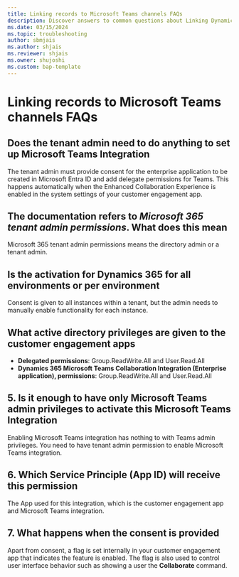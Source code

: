 ```yaml
---
title: Linking records to Microsoft Teams channels FAQs 
description: Discover answers to common questions about Linking Dynamics 365 records to Microsoft Teams channels.
ms.date: 03/15/2024
ms.topic: troubleshooting
author: sbmjais
ms.author: shjais
ms.reviewer: shjais 
ms.owner: shujoshi
ms.custom: bap-template
---
```


# Linking records to Microsoft Teams channels FAQs 

## Does the tenant admin need to do anything to set up Microsoft Teams Integration

The tenant admin must provide consent for the enterprise application to be created in Microsoft Entra ID and add delegate permissions for Teams. This happens automatically when the Enhanced Collaboration Experience is enabled in the system settings of your customer engagement app.

## The documentation refers to _Microsoft 365 tenant admin permissions_. What does this mean

Microsoft 365 tenant admin permissions means the directory admin or a tenant admin.
   
## Is the activation for Dynamics 365 for all environments or per environment

Consent is given to all instances within a tenant, but the admin needs to manually enable functionality for each instance.

## What active directory privileges are given to the customer engagement apps

- **Delegated permissions**:  Group.ReadWrite.All and User.Read.All
- **Dynamics 365 Microsoft Teams Collaboration Integration (Enterprise application), permissions**:  Group.ReadWrite.All and User.Read.All

## 5. Is it enough to have only Microsoft Teams admin privileges to activate this Microsoft Teams Integration

Enabling Microsoft Teams integration has nothing to with Teams admin privileges. You need to have tenant admin permission to enable Microsoft Teams integration. 

## 6. Which Service Principle (App ID) will receive this permission

The App used for this integration, which is the customer engagement app and Microsoft Teams integration.

## 7. What happens when the consent is provided

Apart from consent, a flag is set internally in your customer engagement app that indicates the feature is enabled. The flag is also used to control user interface behavior such as showing a user the **Collaborate**  command.
